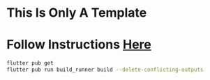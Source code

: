 # This Is Only A Template

# Follow Instructions [Here](instructions.html)

```bash
flutter pub get
flutter pub run build_runner build --delete-conflicting-outputs
```